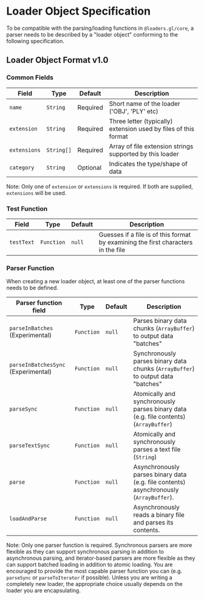 # Loader Object Specification

To be compatible with the parsing/loading functions in `@loaders.gl/core`, a parser needs to be described by a "loader object" conforming to the following specification.

## Loader Object Format v1.0

### Common Fields

| Field        | Type       | Default  | Description                                                     |
| ------------ | ---------- | -------- | --------------------------------------------------------------- |
| `name`       | `String`   | Required | Short name of the loader ('OBJ', 'PLY' etc)                     |
| `extension`  | `String`   | Required | Three letter (typically) extension used by files of this format |
| `extensions` | `String[]` | Required | Array of file extension strings supported by this loader        |
| `category`   | `String`   | Optional | Indicates the type/shape of data                                |

Note: Only one of `extension` or `extensions` is required. If both are supplied, `extensions` will be used.

### Test Function

| Field      | Type       | Default | Description                                                                       |
| ---------- | ---------- | ------- | --------------------------------------------------------------------------------- |
| `testText` | `Function` | `null`  | Guesses if a file is of this format by examining the first characters in the file |

### Parser Function

When creating a new loader object, at least one of the parser functions needs to be defined.

| Parser function field               | Type       | Default | Description                                                                            |
| ----------------------------------- | ---------- | ------- | -------------------------------------------------------------------------------------- |
| `parseInBatches` (Experimental)     | `Function` | `null`  | Parses binary data chunks (`ArrayBuffer`) to output data "batches"                     |
| `parseInBatchesSync` (Experimental) | `Function` | `null`  | Synchronously parses binary data chunks (`ArrayBuffer`) to output data "batches"       |
| `parseSync`                         | `Function` | `null`  | Atomically and synchronously parses binary data (e.g. file contents) (`ArrayBuffer`)   |
| `parseTextSync`                     | `Function` | `null`  | Atomically and synchronously parses a text file (`String`)                             |
| `parse`                             | `Function` | `null`  | Asynchronously parses binary data (e.g. file contents) asynchronously (`ArrayBuffer`). |
| `loadAndParse`                      | `Function` | `null`  | Asynchronously reads a binary file and parses its contents.                            |

Note: Only one parser function is required. Synchronous parsers are more flexible as they can support synchronous parsing in addition to asynchronous parsing, and iterator-based parsers are more flexible as they can support batched loading in addition to atomic loading. You are encouraged to provide the most capable parser function you can (e.g. `parseSync` or `parseToIterator` if possible). Unless you are writing a completely new loader, the appropriate choice usually depends on the loader you are encapsulating.
